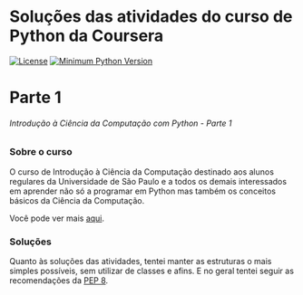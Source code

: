 # Soluções das atividades do curso de Python da Coursera

[![License](https://img.shields.io/badge/license-MIT-green)](https://github.com/GustavoSantosBr/)
[![Minimum Python Version](https://img.shields.io/badge/python-%5E3.9.1-blue)](https://www.python.org)

# Parte 1
###### Introdução à Ciência da Computação com Python - Parte 1

### Sobre o curso 
O curso de Introdução à Ciência da Computação destinado aos alunos regulares da Universidade de São Paulo 
e a todos os demais interessados em aprender não só a programar em Python mas também os conceitos básicos da Ciência
da Computação. 

Você pode ver mais [aqui](https://www.coursera.org/learn/ciencia-computacao-python-conceitos/home/info).

### Soluções
Quanto às soluções das atividades, tentei manter as estruturas o mais simples
possíveis, sem utilizar de classes e afins. 
E no geral tentei seguir as recomendações da [PEP 8](https://www.python.org/dev/peps/pep-0008/).
